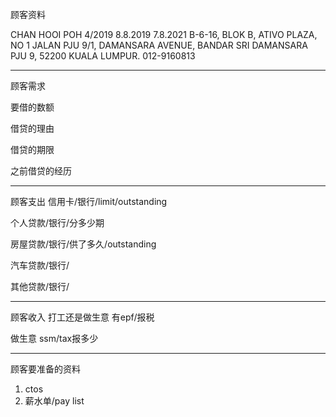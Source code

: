 顾客资料

CHAN HOOI POH 4/2019 8.8.2019 7.8.2021 B-6-16, BLOK B, ATIVO PLAZA, NO 1 JALAN PJU 9/1, DAMANSARA AVENUE, BANDAR SRI DAMANSARA PJU 9, 52200 KUALA LUMPUR. 012-9160813

-----------------
顾客需求


要借的数额

借贷的理由

借贷的期限

之前借贷的经历


--------------
顾客支出
信用卡/银行/limit/outstanding


个人贷款/银行/分多少期

房屋贷款/银行/供了多久/outstanding

汽车贷款/银行/


其他贷款/银行/

-----------
顾客收入
打工还是做生意
有epf/报税

做生意 ssm/tax报多少

-------
顾客要准备的资料
1. ctos
2. 薪水单/pay list




